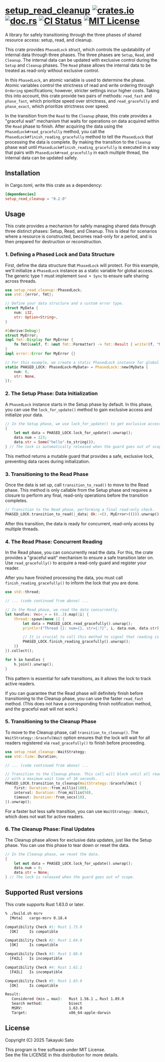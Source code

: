 # [setup_read_cleanup][repo-url] [![crates.io][cratesio-img]][cratesio-url] [![doc.rs][docrs-img]][docrs-url] [![CI Status][ci-img]][ci-url] [![MIT License][mit-img]][mit-url]

A library for safely transitioning through the three phases of shared resource access: setup, read, and cleanup.

This crate provides `PhasedLock` struct, which controls the updatability of internal data through three phases.
The three phases are `Setup`, `Read`, and `Cleanup`.
The internal data can be updated with exclusive control during the `Setup` and `Cleanup` phases.
The `Read` phase allows the internal data to be treated as read-only without exclusive control.

In this `PhasedLock`, an atomic variable is used to determine the phase.
Atomic variables control the strictness of read and write ordering through `Ordering` specifications; however, stricter settings incur higher costs.
Taking this into account, this crate provide two pairs of methods: `read_fast` and `phase_fast`, which prioritize speed over strictness, and `read_gracefully` and `phase_exact`, which prioritize strictness over speed.

In the transition from the `Read` to the `Cleanup` phase, this crate provides a "graceful wait" mechanism that waits for operations on data acquired within the `Read` phase to finish.
After acquiring the data using the `PhasedLock#read_gracefully` method, you call the `PhasedLock#finish_reading_gracefully` method to tell the `PhasedLock` that processing the data is complete.
By making the transition to the `Cleanup` phase wait until `PhasedLock#finish_reading_gracefully` is executed in a way that pairs with `PhasedLock#read_gracefully` in each multiple thread, the internal data can be updated safely.

## Installation

In Cargo.toml, write this crate as a dependency:

```toml
[dependencies]
setup_read_cleanup = "0.2.0"
```

## Usage

This crate provides a mechanism for safely managing shared data through three distinct phases: Setup, Read, and Cleanup.
This is ideal for scenarios where a resource is constructed, becomes read-only for a period, and is then prepared for destruction or reconstruction.

### 1. Defining a Phased Lock and Data Structure

First, define the data structure that `PhasedLock` will protect.
For this example, we'll initialize a `PhasedLock` instance as a static variable for global access.
The generic type `T` must implement `Send + Sync` to ensure safe sharing across threads.

```rust
use setup_read_cleanup::PhasedLock;
use std::{error, fmt};

// Define your data structure and a custom error type.
struct MyData {
    num: i32,
    str: Option<String>,
}

#[derive(Debug)]
struct MyError;
impl fmt::Display for MyError {
    fn fmt(&self, f: &mut fmt::Formatter) -> fmt::Result { write!(f, "MyError") }
}
impl error::Error for MyError {}

// For this example, we create a static PhasedLock instance for global access.
static PHASED_LOCK: PhasedLock<MyData> = PhasedLock::new(MyData {
    num: 0,
    str: None,
});
```

### 2. The Setup Phase: Data Initialization 

A `PhasedLock` instance starts in the Setup phase by default.
In this phase, you can use the `lock_for_update()` method to gain exclusive access and initialize your data.

```rust
// In the Setup phase, we use lock_for_update() to get exclusive access.
{
    let mut data = PHASED_LOCK.lock_for_update().unwrap();
    data.num = 123;
    data.str = Some("hello".to_string());
} // The lock is automatically released when the guard goes out of scope.
```

This method returns a mutable guard that provides a safe, exclusive lock, preventing data races during initialization.

### 3. Transitioning to the Read Phase

Once the data is set up, call `transition_to_read()` to move to the Read phase.
This method is only callable from the Setup phase and requires a closure to perform any final, read-only operations before the transition completes.

```rust
// Transition to the Read phase, performing a final read-only check.
PHASED_LOCK.transition_to_read(|_data| Ok::<(), MyError>(())).unwrap();
```

After this transition, the data is ready for concurrent, read-only access by multiple threads.

### 4. The Read Phase: Concurrent Reading

In the Read phase, you can concurrently read the data.
For this, the crate provides a "graceful wait" mechanism to ensure a safe transition later on.
Use `read_gracefully()` to acquire a read-only guard and register your reader.

After you have finished processing the data, you must call `finish_reading_gracefully()` to inform the lock that you are done.

```rust
use std::thread;

// ... (code continued from above) ...

// In the Read phase, we read the data concurrently.
let handles: Vec<_> = (0..3).map(|i| {
    thread::spawn(move || {
        let data = PHASED_LOCK.read_gracefully().unwrap();
        println!("Thread {}: num={}, str={:?}", i, data.num, data.str);

        // It is crucial to call this method to signal that reading is complete.
        PHASED_LOCK.finish_reading_gracefully().unwrap();
    })
}).collect();

for h in handles {
    h.join().unwrap();
}
```

This pattern is essential for safe transitions, as it allows the lock to track active readers.

If you can guarantee that the Read phase will definitely finish before transitioning to the Cleanup phase, you can use the faster `read_fast` method. (This does not have a corresponding finish notification method, and the graceful wait will not work.)

### 5. Transitioning to the Cleanup Phase

To move to the Cleanup phase, call `transition_to_cleanup()`.
The `WaitStrategy::GracefulWait` option ensures that the lock will wait for all readers registered via `read_gracefully()` to finish before proceeding.

```rust
use setup_read_cleanup::WaitStrategy;
use std::time::Duration;

// ... (code continued from above) ...

// Transition to the Cleanup phase. This call will block until all readers are finished,
// with a maximum wait time of 10 seconds.
PHASED_LOCK.transition_to_cleanup(WaitStrategy::GracefulWait {
    first: Duration::from_millis(100),
    interval: Duration::from_millis(50),
    timeout: Duration::from_secs(10),
}).unwrap();
```

For a faster but less safe transition, you can use `WaitStrategy::NoWait`, which does not wait for active readers.

### 6. The Cleanup Phase: Final Updates

The Cleanup phase allows for exclusive data updates, just like the Setup phase.
You can use this phase to tear down or reset the data.

```rust
// In the Cleanup phase, we reset the data.
{
    let mut data = PHASED_LOCK.lock_for_update().unwrap();
    data.num = 0;
    data.str = None;
} // The lock is released when the guard goes out of scope.
```

## Supported Rust versions

This crate supports Rust 1.63.0 or later.

```sh
% ./build.sh msrv
  [Meta]   cargo-msrv 0.18.4

Compatibility Check #1: Rust 1.73.0
  [OK]     Is compatible

Compatibility Check #2: Rust 1.64.0
  [OK]     Is compatible

Compatibility Check #3: Rust 1.60.0
  [FAIL]   Is incompatible

Compatibility Check #4: Rust 1.62.1
  [FAIL]   Is incompatible

Compatibility Check #5: Rust 1.63.0
  [OK]     Is compatible

Result:
   Considered (min … max):   Rust 1.56.1 … Rust 1.89.0
   Search method:            bisect
   MSRV:                     1.63.0
   Target:                   x86_64-apple-darwin
```

## License

Copyright (C) 2025 Takayuki Sato

This program is free software under MIT License.<br>
See the file LICENSE in this distribution for more details.


[repo-url]: https://github.com/sttk/setup_read_cleanup-rust
[cratesio-img]: https://img.shields.io/badge/crates.io-ver.0.2.0-fc8d62?logo=rust
[cratesio-url]: https://crates.io/crates/setup_read_cleanup
[docrs-img]: https://img.shields.io/badge/doc.rs-setup_read_cleanup-66c2a5?logo=docs.rs
[docrs-url]: https://docs.rs/setup_read_cleanup
[ci-img]: https://github.com/sttk/setup_read_cleanup-rust/actions/workflows/rust.yml/badge.svg?branch=main
[ci-url]: https://github.com/sttk/setup_read_cleanup-rust/actions?query=branch%3Amain
[mit-img]: https://img.shields.io/badge/license-MIT-green.svg
[mit-url]: https://opensource.org/licenses/MIT
